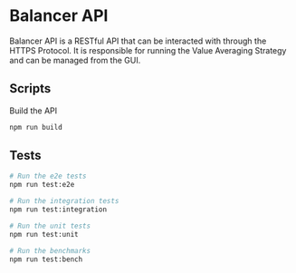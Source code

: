 # Balancer API

Balancer API is a RESTful API that can be interacted with through the HTTPS Protocol. It is responsible for running the Value Averaging Strategy and can be managed from the GUI.

## Scripts

Build the API

```bash
npm run build
```


## Tests

```bash
# Run the e2e tests
npm run test:e2e

# Run the integration tests
npm run test:integration

# Run the unit tests
npm run test:unit

# Run the benchmarks
npm run test:bench
```